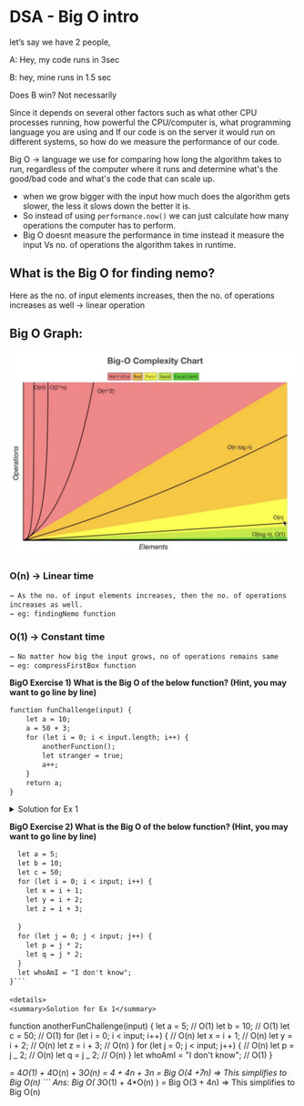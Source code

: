 # DSA - Big O intro

let’s say we have 2 people,

A: Hey, my code runs in 3sec

B: hey, mine runs in 1.5 sec

Does B win? Not necessarily

Since it depends on several other factors such as what other CPU processes running, how powerful the CPU/computer is, what programming language you are using and If our code is on the server it would run on different systems, so how do we measure the performance of our code.

Big O → language we use for comparing how long the algorithm takes to run, regardless of the computer where it runs and determine what's the good/bad code and what's the code that can scale up.

- when we grow bigger with the input how much does the algorithm gets slower, the less it slows down the better it is.
- So instead of using `performance.now()` we can just calculate how many operations the computer has to perform.
- Big O doesnt measure the performance in time instead it measure the input Vs no. of operations the algorithm takes in runtime.

## What is the Big O for finding nemo?

Here as the no. of input elements increases, then the no. of operations increases as well → linear operation

## Big O Graph:

![Big O Graph](bigO.png)

### O(n) → Linear time

    → As the no. of input elements increases, then the no. of operations increases as well.
    → eg: findingNemo function

### O(1) → Constant time

    → No matter how big the input grows, no of operations remains same
    → eg: compressFirstBox function

**BigO Exercise 1) What is the Big O of the below function? (Hint, you may want to go line by line)**

```
function funChallenge(input) {
	let a = 10;
	a = 50 + 3;
	for (let i = 0; i < input.length; i++) {
		anotherFunction();
		let stranger = true;
		a++;
	}
	return a;
}
```


<details>
<summary>Solution for Ex 1</summary>
```
function funChallenge(input) {
let a = 10; // O(1)
a = 50 + 3; // O(1)
for (let i = 0; i < input.length; i++) { // O(n)
anotherFunction(); // O(n)
let stranger = true; // O(n)
a++; // O(n)
}
return a; // O(1)
}
```
Ans: Big O( 3*O(1) + 4*O(n) ) = Big O(3 + 4n) ⇒ This simplifies to Big O(n)
</details>

**BigO Exercise 2) What is the Big O of the below function? (Hint, you may want to go line by line)**

```function anotherFunChallenge(input) .
  let a = 5;
  let b = 10;
  let c = 50;
  for (let i = 0; i < input; i++) {
    let x = i + 1;
    let y = i + 2;
    let z = i + 3;

  }
  for (let j = 0; j < input; j++) {
    let p = j * 2;
    let q = j * 2;
  }
  let whoAmI = "I don't know";
}```

<details>
<summary>Solution for Ex 1</summary>
````

function anotherFunChallenge(input) {
let a = 5; // O(1)
let b = 10; // O(1)
let c = 50; // O(1)
for (let i = 0; i < input; i++) { // O(n)
let x = i + 1; // O(n)
let y = i + 2; // O(n)
let z = i + 3; // O(n)
}
for (let j = 0; j < input; j++) { // O(n)
let p = j _ 2; // O(n)
let q = j _ 2; // O(n)
}
let whoAmI = "I don't know"; // O(1)
}

= 4*O(1) + 4*O(n) + 3*O(n)
= 4 + 4n + 3n
= Big O(4 +7n) ⇒ This simplifies to Big O(n) ```
Ans: Big O( 3*O(1) + 4\*O(n) ) = Big O(3 + 4n) ⇒ This simplifies to Big O(n)

</details>
